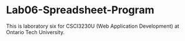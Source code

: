 # Lab06-Spreadsheet-Program
This is laboratory six for CSCI3230U (Web Application Development) at Ontario Tech University. 
